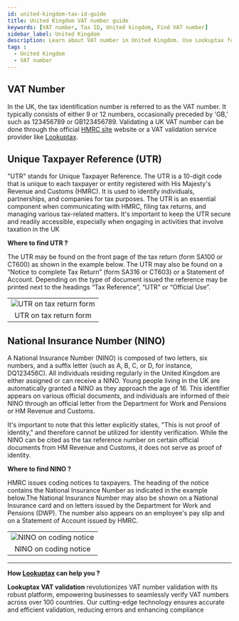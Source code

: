 ```yaml
---
id: united-kingdom-tax-id-guide
title: United Kingdom VAT number guide
keywords: [VAT number, Tax ID, United kingdom, Find VAT number]
sidebar_label: United Kingdom
description: Learn about VAT number in United Kingdom. Use Lookuptax for hassle-free tax id validation in United Kingdom and other 100+ countries
tags : 
  - United Kingdom
  - VAT number
---
```


## VAT Number 
In the UK, the tax identification number is referred to as the VAT number. It typically consists of either 9 or 12 numbers, occasionally preceded by 'GB,' such as 123456789 or GB123456789. Validating a UK VAT number can be done through the official [HMRC site](https://www.gov.uk/check-uk-vat-number) website or a VAT validation service provider like [Lookuptax](https://lookuptax.com/).


## Unique Taxpayer Reference (UTR)

"UTR" stands for Unique Taxpayer Reference. The UTR is a 10-digit code that is unique to each taxpayer or entity registered with His Majesty's Revenue and Customs (HMRC). It is used to identify individuals, partnerships, and companies for tax purposes. The UTR is an essential component when communicating with HMRC, filing tax returns, and managing various tax-related matters. It's important to keep the UTR secure and readily accessible, especially when engaging in activities that involve taxation in the UK

**Where to find UTR ?**

The UTR may be found on the front page of the tax return (form SA100 or CT600) as shown in the example below. The UTR may also be found on a “Notice to complete Tax Return” (form SA316 or CT603) or a Statement of Account. Depending on the type of document issued the reference may be printed next to the headings “Tax Reference”, “UTR” or “Official Use”.

<table align="center" border="0px" border-color="#dedede"><tr><td>
  <img src="/docs/img/taxid/UTR.PNG" alt="UTR on tax return form"/>
  </td></tr>
  <tr><td align="center">UTR on tax return form</td></tr>
</table>

## National Insurance Number (NINO)

A National Insurance Number (NINO) is composed of two letters, six numbers, and a suffix letter (such as A, B, C, or D, for instance, DQ123456C). All individuals residing regularly in the United Kingdom are either assigned or can receive a NINO. Young people living in the UK are automatically granted a NINO as they approach the age of 16. This identifier appears on various official documents, and individuals are informed of their NINO through an official letter from the Department for Work and Pensions or HM Revenue and Customs. 

It's important to note that this letter explicitly states, "This is not proof of identity," and therefore cannot be utilized for identity verification. While the NINO can be cited as the tax reference number on certain official documents from HM Revenue and Customs, it does not serve as proof of identity.

**Where to find NINO ?**

HMRC issues coding notices to taxpayers. The heading of the notice contains the National Insurance Number as indicated in the example below.The National Insurance Number may also be shown on a National Insurance card and on letters issued by the Department for Work and Pensions (DWP). The number also appears on an employee's pay slip and on a Statement of Account issued by HMRC.

<table align="center" border="0px" border-color="#dedede"><tr><td>
  <img src="/docs/img/taxid/nino.PNG" alt="NINO on coding notice"/>
  </td></tr>
  <tr><td align="center">NINO on coding notice</td></tr>
</table>

----
**How [Lookuptax](https://lookuptax.com/) can help you ?**

**Lookuptax VAT validation**  revolutionizes VAT number validation with its robust platform, empowering businesses to seamlessly verify VAT numbers across over 100 countries. Our cutting-edge technology ensures accurate and efficient validation, reducing errors and enhancing compliance


